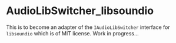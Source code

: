 # AudioLibSwitcher_libsoundio

This is to become an adapter of the `IAudioLibSwitcher` interface for `libsoundio` which is of MIT license. Work in progress...

